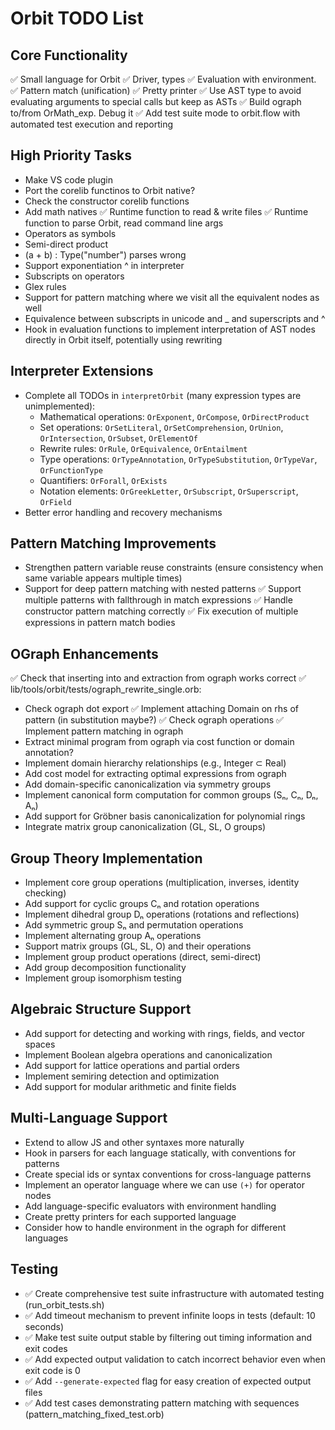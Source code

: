 # Orbit TODO List

## Core Functionality
✅ Small language for Orbit
✅ Driver, types
✅ Evaluation with environment.
✅ Pattern match (unification)
✅ Pretty printer
✅ Use AST type to avoid evaluating arguments to special calls but keep as ASTs
✅ Build ograph to/from OrMath_exp. Debug it
✅ Add test suite mode to orbit.flow with automated test execution and reporting

## High Priority Tasks
- Make VS code plugin
- Port the corelib functinos to Orbit native?
- Check the constructor corelib functions
- Add math natives
✅ Runtime function to read & write files
✅ Runtime function to parse Orbit, read command line args
- Operators as symbols
- Semi-direct product
- (a + b) : Type("number")  parses wrong
- Support exponentiation ^ in interpreter
- Subscripts on operators
- Glex rules
- Support for pattern matching where we visit all the equivalent nodes as well
- Equivalence between subscripts in unicode and _ and superscripts and ^
- Hook in evaluation functions to implement interpretation of AST nodes directly in Orbit itself, potentially using rewriting

## Interpreter Extensions
- Complete all TODOs in `interpretOrbit` (many expression types are unimplemented):
  - Mathematical operations: `OrExponent`, `OrCompose`, `OrDirectProduct`
  - Set operations: `OrSetLiteral`, `OrSetComprehension`, `OrUnion`, `OrIntersection`, `OrSubset`, `OrElementOf`
  - Rewrite rules: `OrRule`, `OrEquivalence`, `OrEntailment`
  - Type operations: `OrTypeAnnotation`, `OrTypeSubstitution`, `OrTypeVar`, `OrFunctionType`
  - Quantifiers: `OrForall`, `OrExists`
  - Notation elements: `OrGreekLetter`, `OrSubscript`, `OrSuperscript`, `OrField`
- Better error handling and recovery mechanisms

## Pattern Matching Improvements
- Strengthen pattern variable reuse constraints (ensure consistency when same variable appears multiple times)
- Support for deep pattern matching with nested patterns
✅ Support multiple patterns with fallthrough in match expressions
✅ Handle constructor pattern matching correctly
✅ Fix execution of multiple expressions in pattern match bodies

## OGraph Enhancements
✅ Check that inserting into and extraction from ograph works correct
✅ lib/tools/orbit/tests/ograph_rewrite_single.orb:
- Check ograph dot export
✅ Implement attaching Domain on rhs of pattern (in substitution maybe?)
✅ Check ograph operations
✅ Implement pattern matching in ograph
- Extract minimal program from ograph via cost function or domain annotation?
- Implement domain hierarchy relationships (e.g., Integer ⊂ Real)
- Add cost model for extracting optimal expressions from ograph
- Add domain-specific canonicalization via symmetry groups
- Implement canonical form computation for common groups (Sₙ, Cₙ, Dₙ, Aₙ)
- Add support for Gröbner basis canonicalization for polynomial rings
- Integrate matrix group canonicalization (GL, SL, O groups)

## Group Theory Implementation
- Implement core group operations (multiplication, inverses, identity checking)
- Add support for cyclic groups Cₙ and rotation operations
- Implement dihedral group Dₙ operations (rotations and reflections)
- Add symmetric group Sₙ and permutation operations
- Implement alternating group Aₙ operations
- Support matrix groups (GL, SL, O) and their operations
- Implement group product operations (direct, semi-direct)
- Add group decomposition functionality
- Implement group isomorphism testing

## Algebraic Structure Support
- Add support for detecting and working with rings, fields, and vector spaces
- Implement Boolean algebra operations and canonicalization
- Add support for lattice operations and partial orders
- Implement semiring detection and optimization
- Add support for modular arithmetic and finite fields

## Multi-Language Support
- Extend to allow JS and other syntaxes more naturally
- Hook in parsers for each language statically, with conventions for patterns
- Create special ids or syntax conventions for cross-language patterns
- Implement an operator language where we can use `(+)` for operator nodes
- Add language-specific evaluators with environment handling
- Create pretty printers for each supported language
- Consider how to handle environment in the ograph for different languages

## Testing
- ✅ Create comprehensive test suite infrastructure with automated testing (run_orbit_tests.sh)
- ✅ Add timeout mechanism to prevent infinite loops in tests (default: 10 seconds)
- ✅ Make test suite output stable by filtering out timing information and exit codes
- ✅ Add expected output validation to catch incorrect behavior even when exit code is 0
- ✅ Add `--generate-expected` flag for easy creation of expected output files
- ✅ Add test cases demonstrating pattern matching with sequences (pattern_matching_fixed_test.orb)
